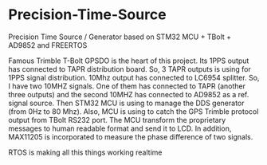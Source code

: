 # Precision-Time-Source
Precision Time Source / Generator based on STM32 MCU + TBolt + AD9852 and FREERTOS


Famous Trimble T-Bolt GPSDO is the heart of this project. Its 1PPS output has connected to TAPR distribution board. So, 3 TAPR outputs is using for 1PPS signal distribution. 10Mhz output has connected to LC6954 splitter. So, I have two 10MHZ signals. One of them has connected to TAPR (another three outputs) and the second 10MHZ has connected to AD9852 as a ref. signal source. Then STM32 MCU is using to manage the DDS generator (from 0Hz to 80 Mhz). Also, MCU is using to catch the GPS Trimble protocol output from TBolt RS232 port. The MCU transform the proprietary messages to human readable format and send it to LCD. In addition, MAX11205 is incorporated to measure the phase difference of two signals.

RTOS is making all this things working realtime

